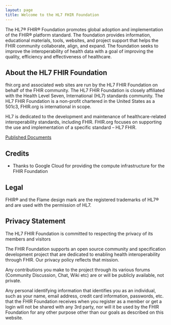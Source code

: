 ```yaml
---
layout: page
title: Welcome to the HL7 FHIR Foundation
---
```


The HL7&reg; FHIR&reg; Foundation promotes global adoption and  implementation of the FHIR&reg; platform standard. The foundation provides information, educational materials, tools, websites, and project support that helps the FHIR community collaborate, align, and expand. The foundation seeks to improve the interoperability of health data with a goal of improving the quality, efficiency and effectiveness of  healthcare.

About the HL7 FHIR Foundation
-----------------------------

fhir.org and associated web sites are run by the HL7 FHIR Foundation on behalf of the FHIR community. The HL7 FHIR Foundation is closely affiliated with the Health Level Seven, International (HL7) standards community. The HL7 FHIR Foundation is a non-profit chartered in the United States as a 501c3, FHIR.org is international in scope.

HL7 is dedicated to the development and maintenance of healthcare-related interoperability standards, including FHIR.  FHIR.org focuses on supporting the use and implementation of a specific standard – HL7 FHIR.

[Published Documents](/node/archive/documents)

Credits
-------

<ul>
 <li>Thanks to Google Cloud for providing the compute infrastructure for the FHIR Foundation</li>
</ul>

Legal
-----

FHIR® and the Flame design mark are the registered trademarks of HL7&reg; and are used with the permission of HL7.

Privacy Statement
-----------------

The HL7 FHIR Foundation is committed to respecting the privacy of its members and visitors

The FHIR Foundation supports an open source community and specification development project that are dedicated to enabling health interoperability through FHIR. Our privacy policy reflects that mission.

Any contributions you make to the project through its various forums (Community Discussion, Chat, Wiki etc) are or will be publicly available, not private.

Any personal identifying information that identifies you as an individual, such as your name, email address, credit card information, passwords, etc. that the FHIR Foundation receives when you register as a member or get a login will not be shared with any 3rd party, nor will it be used by  the FHIR Foundation for any other purpose other than our goals as described on this website.
